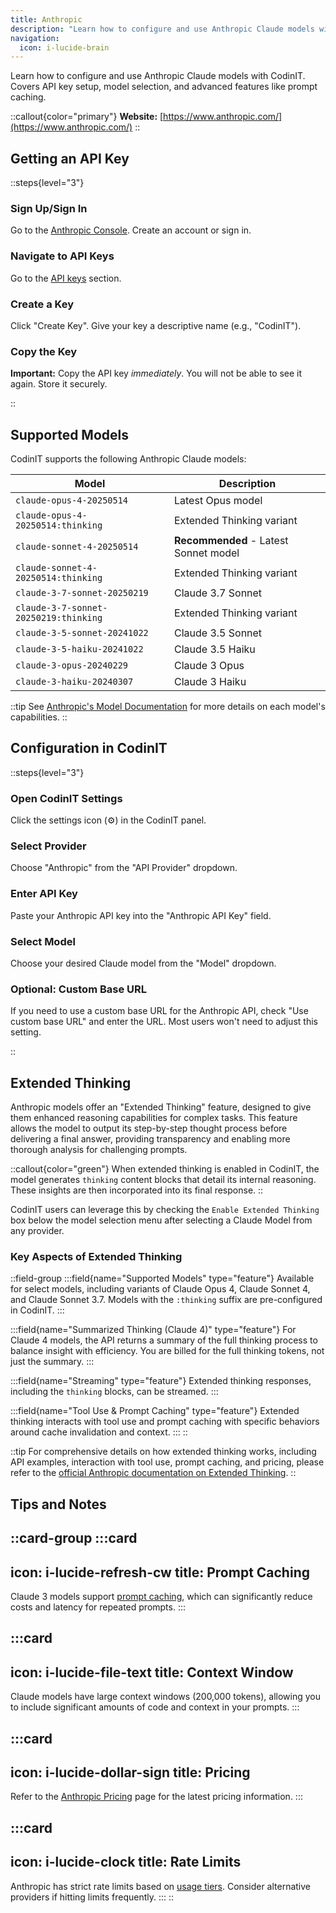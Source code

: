 ```yaml
---
title: Anthropic
description: "Learn how to configure and use Anthropic Claude models with CodinIT. Covers API key setup, model selection, and advanced features like prompt caching."
navigation:
  icon: i-lucide-brain
---
```


Learn how to configure and use Anthropic Claude models with CodinIT. Covers API key setup, model selection, and advanced features like prompt caching.

::callout{color="primary"}
**Website:** [https://www.anthropic.com/](https://www.anthropic.com/)
::

## Getting an API Key

::steps{level="3"}

### Sign Up/Sign In

Go to the [Anthropic Console](https://console.anthropic.com/). Create an account or sign in.

### Navigate to API Keys

Go to the [API keys](https://console.anthropic.com/settings/keys) section.

### Create a Key

Click "Create Key". Give your key a descriptive name (e.g., "CodinIT").

### Copy the Key

**Important:** Copy the API key *immediately*. You will not be able to see it again. Store it securely.

::

## Supported Models

CodinIT supports the following Anthropic Claude models:

| Model | Description |
|-------|-------------|
| `claude-opus-4-20250514` | Latest Opus model |
| `claude-opus-4-20250514:thinking` | Extended Thinking variant |
| `claude-sonnet-4-20250514` | **Recommended** - Latest Sonnet model |
| `claude-sonnet-4-20250514:thinking` | Extended Thinking variant |
| `claude-3-7-sonnet-20250219` | Claude 3.7 Sonnet |
| `claude-3-7-sonnet-20250219:thinking` | Extended Thinking variant |
| `claude-3-5-sonnet-20241022` | Claude 3.5 Sonnet |
| `claude-3-5-haiku-20241022` | Claude 3.5 Haiku |
| `claude-3-opus-20240229` | Claude 3 Opus |
| `claude-3-haiku-20240307` | Claude 3 Haiku |

::tip
See [Anthropic's Model Documentation](https://docs.anthropic.com/en/docs/about-claude/models) for more details on each model's capabilities.
::

## Configuration in CodinIT

::steps{level="3"}

### Open CodinIT Settings

Click the settings icon (⚙️) in the CodinIT panel.

### Select Provider

Choose "Anthropic" from the "API Provider" dropdown.

### Enter API Key

Paste your Anthropic API key into the "Anthropic API Key" field.

### Select Model

Choose your desired Claude model from the "Model" dropdown.

### Optional: Custom Base URL

If you need to use a custom base URL for the Anthropic API, check "Use custom base URL" and enter the URL. Most users won't need to adjust this setting.

::

## Extended Thinking

Anthropic models offer an "Extended Thinking" feature, designed to give them enhanced reasoning capabilities for complex tasks. This feature allows the model to output its step-by-step thought process before delivering a final answer, providing transparency and enabling more thorough analysis for challenging prompts.

::callout{color="green"}
When extended thinking is enabled in CodinIT, the model generates `thinking` content blocks that detail its internal reasoning. These insights are then incorporated into its final response.
::

CodinIT users can leverage this by checking the `Enable Extended Thinking` box below the model selection menu after selecting a Claude Model from any provider.

### Key Aspects of Extended Thinking

::field-group
  :::field{name="Supported Models" type="feature"}
  Available for select models, including variants of Claude Opus 4, Claude Sonnet 4, and Claude Sonnet 3.7. Models with the `:thinking` suffix are pre-configured in CodinIT.
  :::

  :::field{name="Summarized Thinking (Claude 4)" type="feature"}
  For Claude 4 models, the API returns a summary of the full thinking process to balance insight with efficiency. You are billed for the full thinking tokens, not just the summary.
  :::

  :::field{name="Streaming" type="feature"}
  Extended thinking responses, including the `thinking` blocks, can be streamed.
  :::

  :::field{name="Tool Use & Prompt Caching" type="feature"}
  Extended thinking interacts with tool use and prompt caching with specific behaviors around cache invalidation and context.
  :::
::

::tip
For comprehensive details on how extended thinking works, including API examples, interaction with tool use, prompt caching, and pricing, please refer to the [official Anthropic documentation on Extended Thinking](https://docs.anthropic.com/en/docs/build-with-claude/extended-thinking).
::

## Tips and Notes

::card-group
  :::card
  ---
  icon: i-lucide-refresh-cw
  title: Prompt Caching
  ---
  Claude 3 models support [prompt caching](https://docs.anthropic.com/en/docs/build-with-claude/prompt-caching), which can significantly reduce costs and latency for repeated prompts.
  :::

  :::card
  ---
  icon: i-lucide-file-text
  title: Context Window
  ---
  Claude models have large context windows (200,000 tokens), allowing you to include significant amounts of code and context in your prompts.
  :::

  :::card
  ---
  icon: i-lucide-dollar-sign
  title: Pricing
  ---
  Refer to the [Anthropic Pricing](https://www.anthropic.com/pricing) page for the latest pricing information.
  :::

  :::card
  ---
  icon: i-lucide-clock
  title: Rate Limits
  ---
  Anthropic has strict rate limits based on [usage tiers](https://docs.anthropic.com/en/api/rate-limits#requirements-to-advance-tier). Consider alternative providers if hitting limits frequently.
  :::
::
